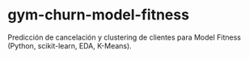 # gym-churn-model-fitness
Predicción de cancelación y clustering de clientes para Model Fitness (Python, scikit-learn, EDA, K-Means).
